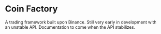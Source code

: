 # Coin Factory

A trading framework built upon Binance. Still very early in development with an unstable API. Documentation to come when the API stabilizes.